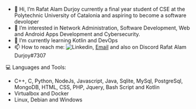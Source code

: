 - 👋 Hi, I’m Rafat Alam Durjoy currently a final year student of CSE at the Polytechnic University of Catalonia and aspiring to become a software devoloper 
- 👀 I’m interested in Network Administration, Software Development, Web and Android Apps Development and Cybersecurity.
- 🌱 I’m currently learning Kotlin and DevOps 
- 📫 How to reach me: ![Linkedin](https://www.linkedin.com/in/rafat-alam-durjoy-06753b138/), [Email](mailto:rafatinfo4@gmail.com?subject=[GitHub]%20Source%20Han%20Sans) and also on Discord Rafat Alam Durjoy#7307

:computer: Languages and Tools:
  - C++, C, Python, NodeJs, Javascript, Java, Sqlite, MySql, PostgreSql, MongoDB, HTML, CSS, PHP, Jquery, Bash Script and Kotlin 
  - Virtualbox and Docker
  - Linux, Debian and Windows 

<!---
rafatbd/rafatbd is a ✨ special ✨ repository because its `README.md` (this file) appears on your GitHub profile.
You can click the Preview link to take a look at your changes.
--->
